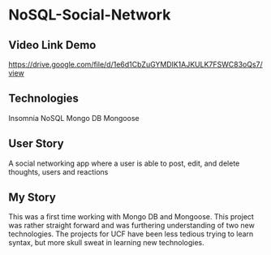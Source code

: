 # NoSQL-Social-Network

## Video Link Demo
https://drive.google.com/file/d/1e6d1CbZuGYMDlK1AJKULK7FSWC83oQs7/view

## Technologies
Insomnia
NoSQL
Mongo DB
Mongoose

## User Story
A social networking app where a user is able to post, edit, and delete thoughts, users and reactions

## My Story
This was a first time working with Mongo DB and Mongoose. This project was rather straight forward and was furthering understanding of two new technologies. 
The projects for UCF have been less tedious trying to learn syntax, but more skull sweat in learning new technologies. 
